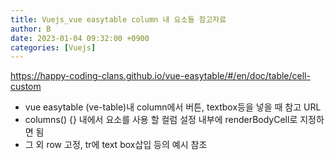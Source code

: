 ```yaml
---
title: Vuejs_vue easytable column 내 요소들 참고자료
author: B
date: 2023-01-04 09:32:00 +0900
categories: [Vuejs]
---
```


<https://happy-coding-clans.github.io/vue-easytable/#/en/doc/table/cell-custom>
- vue easytable (ve-table)내 column에서 버튼, textbox등을 넣을 때 참고 URL
- columns() {} 내에서 요소를 사용 할 컬럼 설정 내부에 renderBodyCell로 지정하면 됨
- 그 외 row 고정, tr에 text box삽입 등의 예시 참조